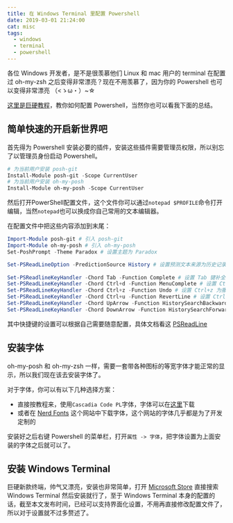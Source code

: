 ```yaml
---
title: 在 Windows Terminal 里配置 Powershell
date: 2019-03-01 21:24:00
cat: misc
tags:
  - windows
  - terminal
  - powershell
---
```


各位 Windows 开发者，是不是很羡慕他们 Linux 和 mac 用户的 terminal 在配置过 oh-my-zsh 之后变得非常漂亮？现在不用羡慕了，因为你的 Powershell 也可以变得非常漂亮
（<ゝω・）~☆

[这里是巨硬教程][1]，教你如何配置 Powershell，当然你也可以看我下面的总结。

## 简单快速的开启新世界吧

首先得为 Powershell 安装必要的插件，安装这些插件需要管理员权限，所以别忘了以管理员身份启动 Powershell。

```powershell
# 为当前用户安装 posh-git
Install-Module posh-git -Scope CurrentUser
# 为当前用户安装 oh-my-posh
Install-Module oh-my-posh -Scope CurrentUser
```

然后打开PowerShell配置文件，这个文件你可以通过`notepad $PROFILE`命令打开编辑，当然`notepad`也可以换成你自己常用的文本编辑器。

在配置文件中把这些内容添加到末尾：

```powershell
Import-Module posh-git # 引入 posh-git
Import-Module oh-my-posh # 引入 oh-my-posh
Set-PoshPrompt -Theme Paradox # 设置主题为 Paradox

Set-PSReadLineOption -PredictionSource History # 设置预测文本来源为历史记录
 
Set-PSReadlineKeyHandler -Chord Tab -Function Complete # 设置 Tab 键补全
Set-PSReadLineKeyHandler -Chord Ctrl+d -Function MenuComplete # 设置 Ctrl+d 为菜单补全和 Intellisense
Set-PSReadLineKeyHandler -Chord Ctrl+z -Function Undo # 设置 Ctrl+z 为撤销
Set-PSReadLineKeyHandler -Chord Ctrl+u -Function RevertLine # 设置 Ctrl+u 为重置行
Set-PSReadLineKeyHandler -Chord UpArrow -Function HistorySearchBackward # 设置向上键为后向搜索历史记录
Set-PSReadLineKeyHandler -Chord DownArrow -Function HistorySearchForward # 设置向下键为前向搜索历史纪录
```

其中快捷键的设置可以根据自己需要随意配置，具体文档看这 [PSReadLine][2]

## 安装字体

oh-my-posh 和 oh-my-zsh 一样，需要一套带各种图标的等宽字体才能正常的显示，所以我们现在该去安装字体了。

对于字体，你可以有以下几种选择方案：

- 直接按教程来，使用`Cascadia Code PL`字体，字体可以在[这里][3]下载
- 或者在 [Nerd Fonts][4] 这个网站中下载字体，这个网站的字体几乎都是为了开发定制的

安装好之后右键 Powershell 的菜单栏，打开`属性 -> 字体`，把字体设置为上面安装的字体之后就可以了。

## 安装 Windows Terminal

巨硬新款终端，帅气又漂亮，安装也非常简单，打开 [Microsoft Store][5] 直接搜索 Windows Terminal 然后安装就行了，至于 Windows Terminal 本身的配置的话，截至本文发布时间，已经可以支持界面化设置，不用再直接修改配置文件了，所以对于设置就不过多赘述了。

[1]: (https://docs.microsoft.com/en-us/windows/terminal/tutorials/powerline-setup)	"Tutorial: Set up Powerline in Windows Terminal"
[2]: (https://docs.microsoft.com/en-us/powershell/module/psreadline/?view=powershell-7.1) "PSReadLine"
[3]: (https://github.com/microsoft/cascadia-code/releases) "cascadia-code"
[4]: (https://www.nerdfonts.com/) "nerdfonts"
[5]: (https://www.microsoft.com/zh-cn/p/windows-terminal/9n0dx20hk701?activetab=pivot:overviewtab) "
Windows Terminal"